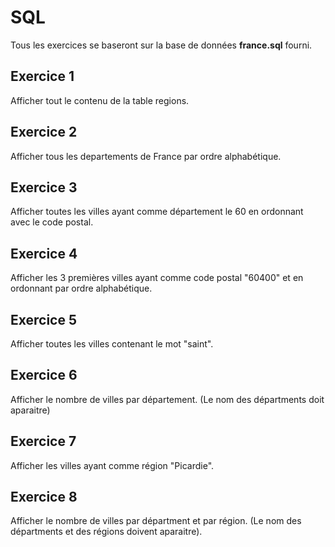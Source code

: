 # SQL
Tous les exercices se baseront sur la base de données **france.sql** fourni.

## Exercice 1
Afficher tout le contenu de la table regions.

## Exercice 2
Afficher tous les departements de France par ordre alphabétique.

## Exercice 3
Afficher toutes les villes ayant comme département le 60 en ordonnant avec le code postal.

## Exercice 4
Afficher les 3 premières villes ayant comme code postal "60400" et en ordonnant par ordre alphabétique.

## Exercice 5
Afficher toutes les villes contenant le mot "saint".

## Exercice 6
Afficher le nombre de villes par département. (Le nom des départments doit aparaitre)

## Exercice 7
Afficher les villes ayant comme région "Picardie".

## Exercice 8
Afficher le nombre de villes par départment et par région. (Le nom des départments et des régions doivent aparaitre).
